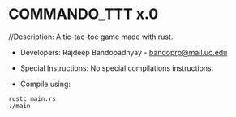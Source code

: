 # COMMANDO_TTT x.0

//Description: A tic-tac-toe game made with rust.

* Developers:
 Rajdeep Bandopadhyay - bandoprp@mail.uc.edu


* Special Instructions:
No special compilations instructions.

* Compile using:
```
rustc main.rs
./main
```
